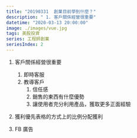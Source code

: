 ```yaml
---
title: "20190331  創業目前學到什麼？"
description: " 1. 客戶關係經營很重要"
datetime: "2020-03-13 20:00:00"
image: ./images/vue.jpg
tags: 美股投資
series: 工程師創業
seriesIndex: 2
---
```


1. 客戶關係經營很重要
	1. 即時客服
	2. 教導客戶
		1. 信任感
		2.  銷售的東西有什麼優勢
		3. 讓使用者充分利用產品，獲取更多正面經驗

2. 獲利優先表格的方式上的比例分配獲利
3. FB 廣告